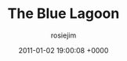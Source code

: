 ---
blog: travel
date: 2011-01-02 19:00:08 +0000
title: "The Blue Lagoon"
author: rosiejim
permalink: /new-year-2010-11/iceland/reykjavik/the-blue-lagoon/
---